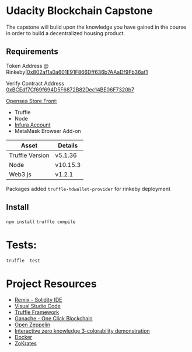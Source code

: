 # Udacity Blockchain Capstone

The capstone will build upon the knowledge you have gained in the course in order to build a decentralized housing product.

## Requirements

Token Address @ Rinkeby|[0x802af1a0a601E91F866Dff636b7AAaDf9Fb36af1](https://rinkeby.etherscan.io/address/0x802af1a0a601E91F866Dff636b7AAaDf9Fb36af1)

Verify Contract Address [0xBCEdf7Cf69f694D5F6872B82Dec14BE06F7320b7](https://rinkeby.etherscan.io/address/0xBCEdf7Cf69f694D5F6872B82Dec14BE06F7320b7)

[Opensea Store Front](https://rinkeby.opensea.io/assets/unidentified-contract-v671-1);

* Truffle
* Node
* [Infura Account](https://infura.io/)
* MetaMask Browser Add-on

Asset|Details
---|---
Truffle Version|v5.1.36
Node|v10.15.3
Web3.js|v1.2.1
Packages added `truffle-hdwallet-provider` for rinkeby deployment


## Install
`npm install`
`truffle compile`

# Tests:
`truffle  test`


# Project Resources

* [Remix - Solidity IDE](https://remix.ethereum.org/)
* [Visual Studio Code](https://code.visualstudio.com/)
* [Truffle Framework](https://truffleframework.com/)
* [Ganache - One Click Blockchain](https://truffleframework.com/ganache)
* [Open Zeppelin ](https://openzeppelin.org/)
* [Interactive zero knowledge 3-colorability demonstration](http://web.mit.edu/~ezyang/Public/graph/svg.html)
* [Docker](https://docs.docker.com/install/)
* [ZoKrates](https://github.com/Zokrates/ZoKrates)

